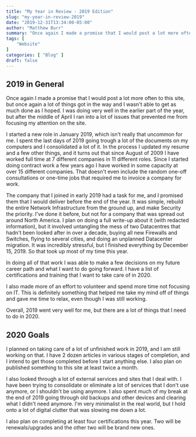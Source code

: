 ```yaml
---
title: "My Year in Review - 2019 Edition"
slug: "my-year-in-review-2019"
date: "2019-12-31T13:34:00-05:00"
author: "Matthew Burr"
summary: "Once again I made a promise that I would post a lot more often to this site, but once again a lot of things got in the way and I wasn't able to get as much done as I hoped. I was doing very well in the earlier part of the year, but after the middle of April I ran into a lot of issues that prevented me from focusing my attention on the site."
tags: [
    "Website"
]
categories: [ "Blog" ]
draft: false
---
```


## 2019 in General

Once again I made a promise that I would post a lot more often to this site, but once again a lot of things got in the way and I wasn't able to get as much done as I hoped. I was doing very well in the earlier part of the year, but after the middle of April I ran into a lot of issues that prevented me from focusing my attention on the site.

I started a new role in January 2019, which isn't really that uncommon for me. I spent the last days of 2019 going trough a lot of the documents on my computers and I consolidated a lot of it. In the process I updated my resume and a few other things, and it turns out that since August of 2009 I have worked full time at 7 different companies in 11 different roles. Since I started doing contract work a few years ago I have worked in some capacity at over 15 different companies. That doesn't even include the random one-off consultations or one-time jobs that required me to invoice a company for work.

The company that I joined in early 2019 had a task for me, and I promised them that I would deliver before the end of the year. It was simple, rebuild the entire Network Infrastructure from the ground up, and make Security the priority. I've done it before, but not for a company that was spread out around North America. I plan on doing a full write-up about it (with redacted information), but it involved untangling the mess of two Datacentres that hadn't been looked after in over a decade, buying all new Firewalls and Switches, flying to several cities, and doing an unplanned Datacenter migration. It was incredibly stressful, but I finished everything by December 15, 2019. So that took up most of my time this year.

In doing all of that work I was able to make a few decisions on my future career path and what I want to do going forward. I have a list of certifications and training that I want to take care of in 2020.

I also made more of an effort to volunteer and spend more time not focusing on IT. This is definitely something that helped me take my mind off of things and gave me time to relax, even though I was still working.

Overall, 2019 went very well for me, but there are a lot of things that I need to do in 2020.

## 2020 Goals

I planned on taking care of a lot of unfinished work in 2019, and I am still working on that. I have 2 dozen articles in various stages of completion, and I intend to get those completed before I start anything else. I also plan on published something to this site at least twice a month.

I also looked through a lot of external services and sites that I deal with. I have been trying to consolidate or eliminate a lot of services that I don't use anymore, or I shouldn't be using anymore. I also spent much of my break at the end of 2019 going through old backups and other devices and clearing what I didn't need anymore. I'm very minimalist in the real world, but I hold onto a lot of digital clutter that was slowing me down a lot.

I also plan on completing at least four certifications this year. Two will be renewals/upgrades and the other two will be brand new ones.
